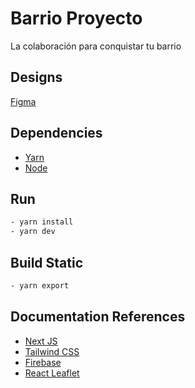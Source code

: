 # Barrio Proyecto

La colaboración para conquistar tu barrio

## Designs

[Figma](https://www.figma.com/file/B5WXNOY4sh0oDvjNFNUr4t/5taEntrega%2BLevit?node-id=0%3A1)

## Dependencies

- [Yarn](https://yarnpkg.com)
- [Node](https://nodejs.org)

## Run

```bash
- yarn install
- yarn dev
```

## Build Static

```bash
- yarn export
```

## Documentation References

- [Next JS](https://nextjs.org/docs)
- [Tailwind CSS](https://tailwindcss.com/)
- [Firebase](https://firebase.google.com/docs)
- [React Leaflet](https://react-leaflet.js.org/)
